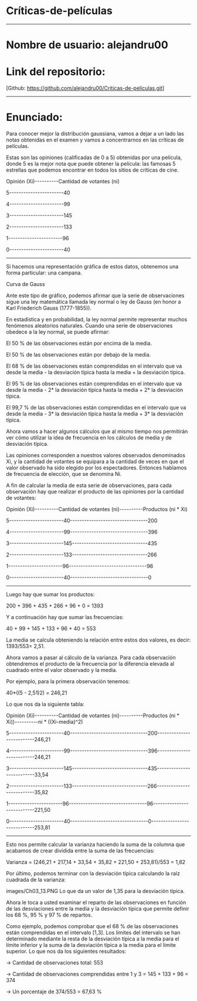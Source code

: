 # Críticas-de-películas

***********************

# Nombre de usuario: alejandru00

# Link del repositorio:
[Github: https://github.com/alejandru00/Criticas-de-peliculas.git]

****************************

# Enunciado:

Para conocer mejor la distribución gaussiana, vamos a dejar a un lado las notas obtenidas en el 
examen y vamos a concentrarnos en las críticas de películas.

Estas son las opiniones (calificadas de 0 a 5) obtenidas por una película, donde 5 es la mejor nota 
que puede obtener la película: las famosas 5 estrellas que podemos encontrar en todos los sitios de 
críticas de cine.

Opinión (Xi)----------Cantidad de votantes (ni)  

5-----------------------40

4-----------------------99

3-----------------------145

2-----------------------133

1-----------------------96

0-----------------------40

-------------------------------

Si hacemos una representación gráfica de estos datos, obtenemos una forma particular: una campana.

Curva de Gauss

Ante este tipo de gráfico, podemos afirmar que la serie de observaciones sigue una ley matemática llamada 
ley normal o ley de Gauss (en honor a Karl Friederich Gauss (1777-1855)).

En estadística y en probabilidad, la ley normal permite representar muchos fenómenos aleatorios naturales. 
Cuando una serie de observaciones obedece a la ley normal, se puede afirmar:

El 50 % de las observaciones están por encima de la media.

El 50 % de las observaciones están por debajo de la media.

El 68 % de las observaciones están comprendidas en el intervalo que va desde la media - la desviación 
típica hasta la media + la desviación típica.

El 95 % de las observaciones están comprendidas en el intervalo que va desde la media - 2* la desviación 
típica hasta la media + 2* la desviación típica.

El 99,7 % de las observaciones están comprendidas en el intervalo que va desde la media - 3* la 
desviación típica hasta la media + 3* la desviación típica.

Ahora vamos a hacer algunos cálculos que al mismo tiempo nos permitirán ver cómo utilizar la idea 
de frecuencia en los cálculos de media y de desviación típica.

Las opiniones corresponden a nuestros valores observados denominados Xi, y la cantidad de votantes 
se equipara a la cantidad de veces en que el valor observado ha sido elegido por los espectadores. 
Entonces hablamos de frecuencia de elección, que se denomina Ni.

A fin de calcular la media de esta serie de observaciones, para cada observación hay que realizar 
el producto de las opiniones por la cantidad de votantes:

Opinión (Xi)----------Cantidad de votantes (ni)----------Productos (ni * Xi)

5-----------------------40---------------------------------200

4-----------------------99---------------------------------396

3-----------------------145--------------------------------435

2-----------------------133--------------------------------266

1-----------------------96---------------------------------96

0-----------------------40---------------------------------0

----------------------------------------

Luego hay que sumar los productos:

200 + 396 + 435 + 266 + 96 + 0 = 1393

Y a continuación hay que sumar las frecuencias:

40 + 99 + 145 + 133 + 96 + 40 = 553

La media se calcula obteniendo la relación entre estos dos valores, es decir: 1393/553= 2,51.

Ahora vamos a pasar al cálculo de la varianza. Para cada observación obtendremos el producto de 
la frecuencia por la diferencia elevada al cuadrado entre el valor observado y la media.

Por ejemplo, para la primera observación tenemos:

40*((5 - 2,51)2) = 246,21

Lo que nos da la siguiente tabla:

Opinión (Xi)----------Cantidad de votantes (ni)----------Productos (ni * Xi))----------ni * ((Xi-media)^2)

5-----------------------40---------------------------------200--------------------------246,21

4-----------------------99---------------------------------396--------------------------246,21

3-----------------------145--------------------------------435--------------------------33,54

2-----------------------133--------------------------------266--------------------------35,82

1-----------------------96---------------------------------96---------------------------221,50  

0-----------------------40---------------------------------0----------------------------253,81

----------------------------------------

Esto nos permite calcular la varianza haciendo la suma de la columna que acabamos de crear dividida 
entre la suma de las frecuencias:

Varianza = (246,21 + 217,14 + 33,54 + 35,82 + 221,50 + 253,81)/553 = 1,82

Por último, podemos terminar con la desviación típica calculando la raíz cuadrada de la varianza:

images/Ch03_13.PNG
Lo que da un valor de 1,35 para la desviación típica.

Ahora le toca a usted examinar el reparto de las observaciones en función de las desviaciones entre 
la media y la desviación típica que permite definir los 68 %, 95 % y 97 % de repartos.

Como ejemplo, podemos comprobar que el 68 % de las observaciones están comprendidas en el intervalo [1,3]. 
Los límites del intervalo se han determinado mediante la resta de la desviación típica a la media para el 
límite inferior y la suma de la desviación típica a la media para el límite superior. Lo que nos da los 
siguientes resultados:

-> Cantidad de observaciones total: 553

-> Cantidad de observaciones comprendidas entre 1 y 3 = 145 + 133 + 96 = 374

-> Un porcentaje de 374/553 = 67,63 %

